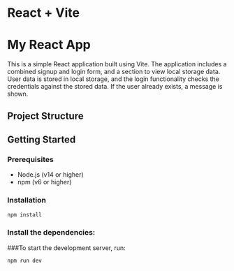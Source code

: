 # React + Vite

# My React App

This is a simple React application built using Vite. The application includes a combined signup and login form, and a section to view local storage data. User data is stored in local storage, and the login functionality checks the credentials against the stored data. If the user already exists, a message is shown.

## Project Structure



## Getting Started

### Prerequisites

- Node.js (v14 or higher)
- npm (v6 or higher)

### Installation



```sh
npm install

```
### Install the dependencies:


###To start the development server, run:

````
npm run dev




